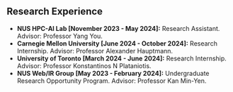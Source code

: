 ## Research Experience
- **NUS HPC-AI Lab [November 2023 - May 2024]:** Research Assistant. Advisor: Professor Yang You.
- **Carnegie Mellon University [June 2024 - October 2024]:** Research Internship. Advisor: Professor Alexander Hauptmann.
- **University of Toronto [March 2024 - June 2024]:** Research Internship. Advisor: Professor Konstantinos N Plataniotis.
- **NUS Web/IR Group [May 2023 - February 2024]:** Undergraduate Research Opportunity Program. Advisor: Professor Kan Min-Yen.